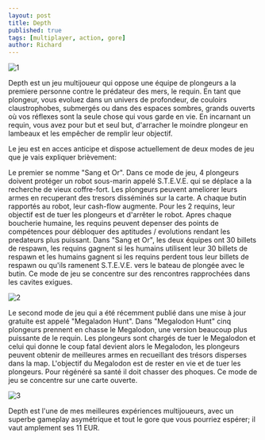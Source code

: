 ```yaml
---
layout: post
title: Depth
published: true
tags: [multiplayer, action, gore]
author: Richard
---
```


![1](http://www.depthgame.com/media/concept/Depth_PosterArt_02_Surprised_Diver_POV.jpg)

Depth est un jeu multijoueur qui oppose une &eacute;quipe de plongeurs a la premiere personne contre le pr&eacute;dateur des mers, le requin. En tant que plongeur, vous evoluez dans un univers de profondeur, de couloirs claustrophobes, submerg&eacute;s ou dans des espaces sombres, grands ouverts o&ugrave; vos r&eacute;flexes sont la seule chose qui vous garde en vie. En incarnant un requin, vous avez pour but et seul but, d'arracher le moindre plongeur en lambeaux et les emp&ecirc;cher de remplir leur objectif.

Le jeu est en acces anticipe et dispose actuellement de deux modes de jeu que je vais expliquer bri&egrave;vement:

Le premier se nomme "Sang et Or". Dans ce mode de jeu, 4 plongeurs doivent prot&eacute;ger un robot sous-marin appel&eacute; S.T.E.V.E. qui se d&eacute;place a la recherche de vieux coffre-fort. Les plongeurs peuvent ameliorer leurs armes en recuperant des tresors diss&eacute;min&eacute;s sur la carte. A chaque butin rapport&eacute;s au robot, leur cash-flow augmente. Pour les 2 requins, leur objectif est de tuer les plongeurs et d'arr&ecirc;ter le robot. Apres chaque boucherie humaine, les requins peuvent depenser des points de comp&eacute;tences pour d&eacute;bloquer des aptitudes / evolutions rendant les predateurs plus puissant. Dans "Sang et Or", les deux &eacute;quipes ont 30 billets de respawn, les requins gagnent si les humains utilisent leur 30 billets de respawn et les humains gagnent si les requins perdent tous leur billets de respawn ou qu'ils ramenent S.T.E.V.E. vers le bateau de plong&eacute;e avec le butin. Ce mode de jeu se concentre sur des rencontres rapproch&eacute;es dans les cavites exigues.

![2](http://www.depthgame.com/media/concept/Depth_PosterArt_03_Divers_Sharks_and_Speargun03.jpg)

Le second mode de jeu qui a &eacute;t&eacute; r&eacute;cemment publi&eacute; dans une mise &agrave; jour gratuite est appel&eacute; "Megaladon Hunt". Dans "Megalodon Hunt" cinq plongeurs prennent en chasse le Megalodon, une version beaucoup plus puissante de le requin. Les plongeurs sont charg&eacute;s de tuer le Megalodon et celui qui donne le coup fatal devient alors le Megalodon, les plongeurs peuvent obtenir de meilleures armes en recueillant des tr&eacute;sors disperses dans la map. L'objectif du Megalodon est de rester en vie et de tuer les plongeurs. Pour r&eacute;g&eacute;n&eacute;r&eacute; sa sant&eacute; il doit chasser des phoques. Ce mode de jeu se concentre sur une carte ouverte.

![3](http://www.depthgame.com/media/concept/Depth_PosterArt_04_Diver_DPV_Escape.jpg)

Depth est l'une de mes meilleures exp&eacute;riences multijoueurs, avec un superbe gameplay asym&eacute;trique et tout le gore que vous pourriez esp&eacute;rer; il vaut amplement ses 11 EUR.